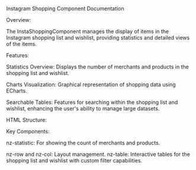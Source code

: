Instagram Shopping Component Documentation

Overview:

The InstaShoppingComponent manages the display of items in the Instagram shopping list and wishlist, providing statistics and detailed views of the items.

Features:

Statistics Overview: Displays the number of merchants and products in the shopping list and wishlist.

Charts Visualization: Graphical representation of shopping data using ECharts.

Searchable Tables: Features for searching within the shopping list and wishlist, enhancing the user's ability to manage large datasets.

HTML Structure:


<div [ngClass]="{'component-page': !previewMode}">
    <div>
        <!-- Static and dynamic content goes here -->
    </div>
</div>

Key Components:

nz-statistic: For showing the count of merchants and products.

nz-row and nz-col: Layout management.
nz-table: Interactive tables for the shopping list and wishlist with custom filter capabilities.
